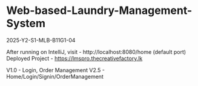 # Web-based-Laundry-Management-System
2025-Y2-S1-MLB-B11G1-04

After running on IntelliJ, visit - http://localhost:8080/home (default port)
Deployed Project - https://lmspro.thecreativefactory.lk

V1.0 - Login, Order Management
V2.5 - Home/Login/Signin/OrderManagement
